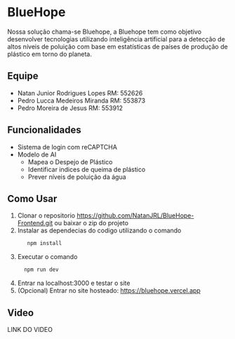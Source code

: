 # BlueHope

Nossa solução chama-se Bluehope, a Bluehope tem como
objetivo desenvolver tecnologias utilizando inteligência artificial para a
detecção de altos níveis de poluição com base em estatísticas de
países de produção de plástico em torno do planeta.

## Equipe
- Natan Junior Rodrigues Lopes RM: 552626
- Pedro Lucca Medeiros Miranda RM: 553873
- Pedro Moreira de Jesus RM: 553912

## Funcionalidades 

- Sistema de login com reCAPTCHA
- Modelo de AI
  - Mapea o Despejo de Plástico
  - Identificar indices de queima de plástico
  - Prever níveis de poluição da água

## Como Usar 

1. Clonar o repositorio https://github.com/NatanJRL/BlueHope-Frontend.git ou baixar o zip do projeto
2. Instalar as dependecias do codigo utilizando o comando 
   ```bash
      npm install
   ```
4. Executar o comando
    ```bash
      npm run dev    
    ```
6.  Entrar na localhost:3000 e testar o site
7. (Opcional) Entrar no site hosteado: https://bluehope.vercel.app

## Video

LINK DO VIDEO
